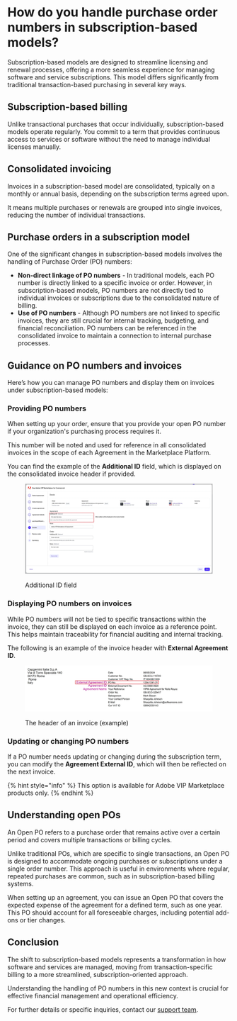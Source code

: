 # How do you handle purchase order numbers in subscription-based models?

Subscription-based models are designed to streamline licensing and renewal processes, offering a more seamless experience for managing software and service subscriptions. This model differs significantly from traditional transaction-based purchasing in several key ways.

## Subscription-based billing

Unlike transactional purchases that occur individually, subscription-based models operate regularly. You commit to a term that provides continuous access to services or software without the need to manage individual licenses manually.

## Consolidated invoicing

Invoices in a subscription-based model are consolidated, typically on a monthly or annual basis, depending on the subscription terms agreed upon.&#x20;

It means multiple purchases or renewals are grouped into single invoices, reducing the number of individual transactions.

## Purchase orders in a subscription model <a href="#handling-purchase-orders-in-the-subscription-model" id="handling-purchase-orders-in-the-subscription-model"></a>

One of the significant changes in subscription-based models involves the handling of Purchase Order (PO) numbers:

* **Non-direct linkage of PO numbers** - In traditional models, each PO number is directly linked to a specific invoice or order. However, in subscription-based models, PO numbers are not directly tied to individual invoices or subscriptions due to the consolidated nature of billing.
* **Use of PO numbers** - Although PO numbers are not linked to specific invoices, they are still crucial for internal tracking, budgeting, and financial reconciliation. PO numbers can be referenced in the consolidated invoice to maintain a connection to internal purchase processes.

## Guidance on PO numbers and invoices <a href="#client-guidance-on-po-numbers-and-invoices" id="client-guidance-on-po-numbers-and-invoices"></a>

Here’s how you can manage PO numbers and display them on invoices under subscription-based models:

### Providing PO numbers

When setting up your order, ensure that you provide your open PO number if your organization's purchasing process requires it.&#x20;

This number will be noted and used for reference in all consolidated invoices in the scope of each Agreement in the Marketplace Platform.&#x20;

You can find the example of the **Additional ID** field, which is displayed on the consolidated invoice header if provided.

<figure><img src="../../.gitbook/assets/image (452).png" alt=""><figcaption><p>Additional ID field</p></figcaption></figure>

### Displaying PO numbers on invoices

While PO numbers will not be tied to specific transactions within the invoice, they can still be displayed on each invoice as a reference point. This helps maintain traceability for financial auditing and internal tracking.&#x20;

The following is an example of the invoice header with **External Agreement ID**.

<figure><img src="../../.gitbook/assets/image (453).png" alt=""><figcaption><p>The header of an invoice (example)</p></figcaption></figure>

### Updating or changing PO numbers

If a PO number needs updating or changing during the subscription term, you can modify the **Agreement External ID**, which will then be reflected on the next invoice.

{% hint style="info" %}
This option is available for Adobe VIP Marketplace products only.
{% endhint %}

## Understanding open POs

An Open PO refers to a purchase order that remains active over a certain period and covers multiple transactions or billing cycles.&#x20;

Unlike traditional POs, which are specific to single transactions, an Open PO is designed to accommodate ongoing purchases or subscriptions under a single order number. This approach is useful in environments where regular, repeated purchases are common, such as in subscription-based billing systems.&#x20;

When setting up an agreement, you can issue an Open PO that covers the expected expense of the agreement for a defined term, such as one year. This PO should account for all foreseeable charges, including potential add-ons or tier changes.

## Conclusion <a href="#conclusion" id="conclusion"></a>

The shift to subscription-based models represents a transformation in how software and services are managed, moving from transaction-specific billing to a more streamlined, subscription-oriented approach.&#x20;

Understanding the handling of PO numbers in this new context is crucial for effective financial management and operational efficiency.

For further details or specific inquiries, contact our [support team](../getting-support.md).&#x20;
